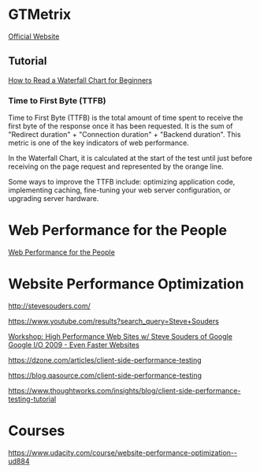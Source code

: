 

# GTMetrix
[Official Website](https://gtmetrix.com/)

## Tutorial

[How to Read a Waterfall Chart for Beginners](https://gtmetrix.com/blog/how-to-read-a-waterfall-chart-for-beginners/)


### Time to First Byte (TTFB)

Time to First Byte (TTFB) is the total amount of time spent to receive the first byte of the response once it has been requested. It is the sum of "Redirect duration" + "Connection duration" + "Backend duration". This metric is one of the key indicators of web performance.

In the Waterfall Chart, it is calculated at the start of the test until just before receiving on the page request and represented by the orange line.

Some ways to improve the TTFB include: optimizing application code, implementing caching, fine-tuning your web server configuration, or upgrading server hardware.

# Web Performance for the People
[Web Performance for the People](https://medium.com/insider-inc-engineering/web-performance-for-the-people-685063644906)


# Website Performance Optimization

http://stevesouders.com/

https://www.youtube.com/results?search_query=Steve+Souders

[Workshop: High Performance Web Sites w/ Steve Souders of Google](https://www.youtube.com/watch?v=iaOhgeCIj0w)
[Google I/O 2009 - Even Faster Websites](https://www.youtube.com/watch?feature=player_embedded&v=aJGC0JSlpPE)

https://dzone.com/articles/client-side-performance-testing

https://blog.qasource.com/client-side-performance-testing

https://www.thoughtworks.com/insights/blog/client-side-performance-testing-tutorial

# Courses

https://www.udacity.com/course/website-performance-optimization--ud884


